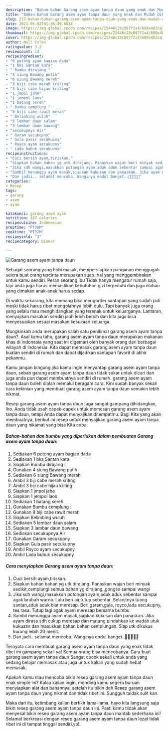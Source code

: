 ```yaml
---
description: "Bahan-bahan Garang asem ayam tanpa daun yang enak dan Mudah Dibuat"
title: "Bahan-bahan Garang asem ayam tanpa daun yang enak dan Mudah Dibuat"
slug: 217-bahan-bahan-garang-asem-ayam-tanpa-daun-yang-enak-dan-mudah-dibuat
date: 2021-05-02T01:36:49.663Z
image: https://img-global.cpcdn.com/recipes/25446c28c097f2a4/680x482cq70/garang-asem-ayam-tanpa-daun-foto-resep-utama.jpg
thumbnail: https://img-global.cpcdn.com/recipes/25446c28c097f2a4/680x482cq70/garang-asem-ayam-tanpa-daun-foto-resep-utama.jpg
cover: https://img-global.cpcdn.com/recipes/25446c28c097f2a4/680x482cq70/garang-asem-ayam-tanpa-daun-foto-resep-utama.jpg
author: Nell Colon
ratingvalue: 3.2
reviewcount: 14
recipeingredient:
- "6 potong ayam bagian dada"
- "1 bks Santan kara"
- " Bumbu dirajang "
- "4 siung Bawang putih"
- "6 siung Bawang merah"
- "3 biji cabe merah kriting"
- "3 biji cabe hijau kriting"
- "1 jmpol jahe"
- "1 jempol laos"
- "1 batang sereh"
- " Bumbu cemplung "
- "8 biji cabe rawit merah"
- " Belimbing wuluh"
- "5 lembar daun salam"
- "3 lembar daun bawang"
- "secukupnya Air"
- " Garam secukupny"
- " Gula pasir secukupny"
- " Royco ayam secukupny"
- " Lada bubuk secukupny"
recipeinstructions:
- "Cuci bersih ayam,tiriskan."
- "Siapkan bahan bahan yg utk dirajang. Panaskan wajan beri minyak sedikit,cemplungi semua bahan yg dirajang,,gongso sampai wangi"
- "Jika sdh wangi,masukkan potongan ayam,aduk aduk sebentar sampai agak brubah warna. Lalu beri air,tutup sebentar. Selanjtnya tuang santan,aduk aduk biar meresap. Beri garam,gula, royco,lada secukupny, tes rasa. Tutup lagi agak ayam meresap bersama bumbu"
- "Sambil menunggu ayam masak,siapkan kukusan dan panaskan. Jika ayam dirasa sdh cukup meresap dan matang,pindahkan ke wadah utuk kukusan dan masukkan bahan bahan cemplungan. Siap utk dikukus kurang lebih 20 menit."
- "Dan jadii.. selamat mencoba. Wanginya endul banget..👍🏻👍🏻🤗"
categories:
- Resep
tags:
- garang
- asem
- ayam

katakunci: garang asem ayam 
nutrition: 187 calories
recipecuisine: Indonesian
preptime: "PT26M"
cooktime: "PT32M"
recipeyield: "3"
recipecategory: Dinner

---
```



![Garang asem ayam tanpa daun](https://img-global.cpcdn.com/recipes/25446c28c097f2a4/680x482cq70/garang-asem-ayam-tanpa-daun-foto-resep-utama.jpg)

Sebagai seorang yang hobi masak, mempersiapkan panganan menggugah selera buat orang tercinta merupakan suatu hal yang menggembirakan untuk kamu sendiri. Peran seorang ibu Tidak hanya mengatur rumah saja, tapi anda juga harus memastikan kebutuhan gizi terpenuhi dan juga olahan yang dimakan anak-anak harus sedap.

Di waktu  sekarang, kita memang bisa mengorder santapan yang sudah jadi meski tidak harus ribet mengolahnya lebih dulu. Tapi banyak juga orang yang selalu mau menghidangkan yang terenak untuk keluarganya. Lantaran, menyajikan masakan sendiri jauh lebih bersih dan kita juga bisa menyesuaikan sesuai masakan kesukaan keluarga. 



Mungkinkah anda merupakan salah satu penikmat garang asem ayam tanpa daun?. Asal kamu tahu, garang asem ayam tanpa daun merupakan makanan khas di Indonesia yang saat ini digemari oleh banyak orang dari berbagai wilayah di Indonesia. Kita dapat memasak garang asem ayam tanpa daun buatan sendiri di rumah dan dapat dijadikan santapan favorit di akhir pekanmu.

Kamu jangan bingung jika kamu ingin menyantap garang asem ayam tanpa daun, sebab garang asem ayam tanpa daun tidak sukar untuk dicari dan juga anda pun dapat membuatnya sendiri di rumah. garang asem ayam tanpa daun boleh diolah memalui beragam cara. Kini sudah banyak sekali cara kekinian yang membuat garang asem ayam tanpa daun semakin lebih nikmat.

Resep garang asem ayam tanpa daun juga sangat gampang dihidangkan, lho. Anda tidak usah capek-capek untuk memesan garang asem ayam tanpa daun, tetapi Anda dapat menyajikan ditempatmu. Bagi Kita yang akan membuatnya, berikut ini resep untuk menyajikan garang asem ayam tanpa daun yang nikamat yang bisa Kita coba.

<!--inarticleads1-->

##### Bahan-bahan dan bumbu yang diperlukan dalam pembuatan Garang asem ayam tanpa daun:

1. Sediakan 6 potong ayam bagian dada
1. Sediakan 1 bks Santan kara
1. Siapkan  Bumbu dirajang :
1. Gunakan 4 siung Bawang putih
1. Sediakan 6 siung Bawang merah
1. Ambil 3 biji cabe merah kriting
1. Ambil 3 biji cabe hijau kriting
1. Siapkan 1 jmpol jahe
1. Siapkan 1 jempol laos
1. Sediakan 1 batang sereh
1. Gunakan  Bumbu cemplung :
1. Gunakan 8 biji cabe rawit merah
1. Siapkan  Belimbing wuluh
1. Sediakan 5 lembar daun salam
1. Siapkan 3 lembar daun bawang
1. Sediakan secukupnya Air
1. Gunakan  Garam secukupny
1. Siapkan  Gula pasir secukupny
1. Ambil  Royco ayam secukupny
1. Ambil  Lada bubuk secukupny




<!--inarticleads2-->

##### Cara menyiapkan Garang asem ayam tanpa daun:

1. Cuci bersih ayam,tiriskan.
1. Siapkan bahan bahan yg utk dirajang. Panaskan wajan beri minyak sedikit,cemplungi semua bahan yg dirajang,,gongso sampai wangi
1. Jika sdh wangi,masukkan potongan ayam,aduk aduk sebentar sampai agak brubah warna. Lalu beri air,tutup sebentar. Selanjtnya tuang santan,aduk aduk biar meresap. Beri garam,gula, royco,lada secukupny, tes rasa. Tutup lagi agak ayam meresap bersama bumbu
1. Sambil menunggu ayam masak,siapkan kukusan dan panaskan. Jika ayam dirasa sdh cukup meresap dan matang,pindahkan ke wadah utuk kukusan dan masukkan bahan bahan cemplungan. Siap utk dikukus kurang lebih 20 menit.
1. Dan jadii.. selamat mencoba. Wanginya endul banget..👍🏻👍🏻🤗




Ternyata cara membuat garang asem ayam tanpa daun yang enak tidak ribet ini gampang sekali ya! Semua orang bisa mencobanya. Cara buat garang asem ayam tanpa daun Sangat cocok sekali untuk anda yang sedang belajar memasak atau juga untuk kalian yang sudah hebat memasak.

Apakah kamu mau mencoba bikin resep garang asem ayam tanpa daun enak simple ini? Kalau kalian ingin, mending kamu segera buruan menyiapkan alat dan bahannya, setelah itu bikin deh Resep garang asem ayam tanpa daun yang nikmat dan tidak ribet ini. Sungguh taidak sulit kan. 

Maka dari itu, ketimbang kalian berfikir lama-lama, hayo kita langsung saja bikin resep garang asem ayam tanpa daun ini. Pasti kamu tiidak akan menyesal bikin resep garang asem ayam tanpa daun mantab sederhana ini! Selamat berkreasi dengan resep garang asem ayam tanpa daun lezat tidak ribet ini di tempat tinggal sendiri,ya!.

